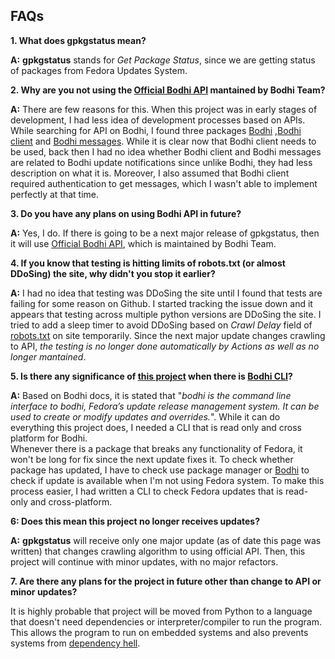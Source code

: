 ## FAQs
**1. What does gpkgstatus mean?**

**A:** **gpkgstatus** stands for *Get Package Status*, since we are getting status of packages from Fedora Updates System.

**2. Why are you not using the [Official Bodhi API](https://fedora-infra.github.io/bodhi/7.1/python_bindings.html) mantained by Bodhi Team?**

**A:** There are few reasons for this. When this project was in early stages of development, I had less idea of development processes based on APIs. While searching for API on Bodhi, I found three packages [Bodhi](https://pypi.org/project/bodhi/) ,[Bodhi client](https://pypi.org/project/bodhi-client/) and [Bodhi messages](https://pypi.org/project/bodhi-messages/). While it is clear now that Bodhi client needs to be used, back then I had no idea whether Bodhi client and Bodhi messages are related to Bodhi update notifications since unlike Bodhi, they had less description on what it is. Moreover, I also assumed that Bodhi client required authentication to get messages, which I wasn't able to implement perfectly at that time.

**3. Do you have any plans on using Bodhi API in future?**

**A:** Yes, I do. If there is going to be a next major release of gpkgstatus, then it will use [Official Bodhi API](https://fedora-infra.github.io/bodhi/7.1/python_bindings.html), which is maintained by Bodhi Team.

**4. If you know that testing is hitting limits of robots.txt (or almost DDoSing) the site, why didn't you stop it earlier?**

**A:** I had no idea that testing was DDoSing the site until I found that tests are failing for some reason on Github. I started tracking the issue down and it appears that testing across multiple python versions are DDoSing the site. I tried to add a sleep timer to avoid DDoSing based on *Crawl Delay* field of [robots.txt](https://bodhi.fedoraproject.org/robots.txt) on site temporarily. Since the next major update changes crawling to API, *the testing is no longer done automatically by Actions as well as no longer mantained*.

**5. Is there any significance of [this project](https://github.com/dkvc/gpkgstatus) when there is [Bodhi CLI](https://bodhi.readthedocs.io/en/stable/man_bodhi.html)?**

**A:** Based on Bodhi docs, it is stated that "*bodhi is the command line interface to bodhi, Fedora’s update release management system. It can be used to create or modify updates and overrides.*". While it can do everything this project does, I needed a CLI that is read only and cross platform for Bodhi. 
<br>Whenever there is a package that breaks any functionality of Fedora, it won't be long for fix since the next update fixes it. To check whether package has updated, I have to check use package manager or [Bodhi](bodhi.fedoraproject.org) to check if update is available when I'm not using Fedora system.
To make this process easier, I had written a CLI to check Fedora updates that is read-only and cross-platform.

**6: Does this mean this project no longer receives updates?**

**A:** **gpkgstatus** will receive only one major update (as of date this page was written) that changes crawling algorithm to using official API. Then, this project will continue with minor updates, with no major refactors.

**7. Are there any plans for the project in future other than change to API or minor updates?**

It is highly probable that project will be moved from Python to a language that doesn't need dependencies or interpreter/compiler to run the program. This allows the program to run on embedded systems and also prevents systems from [dependency hell](https://en.wikipedia.org/wiki/Dependency_hell).
